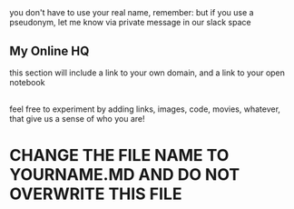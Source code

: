 ## <your name>

you don't have to use your real name, remember: but if you use a pseudonym, let me know via private message in our slack space

## My Online HQ

 this section will include a link to your own domain, and a link to your open notebook

## <anything else>

feel free to experiment by adding links, images, code, movies, whatever, that give us a sense of who you are!
 
# CHANGE THE FILE NAME TO YOURNAME.MD AND DO NOT OVERWRITE THIS FILE

